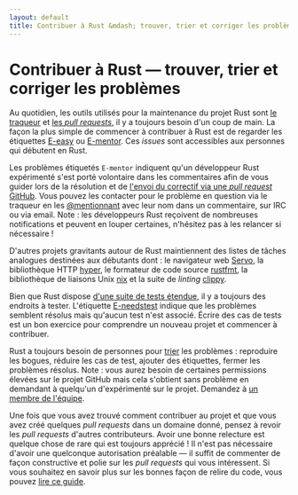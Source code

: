 ```yaml
---
layout: default
title: Contribuer à Rust &mdash; trouver, trier et corriger les problèmes &middot; Rust, le langage de programmation
---
```


# Contribuer à Rust &mdash; trouver, trier et corriger les problèmes

Au quotidien, les outils utilisés pour la maintenance du projet Rust sont
[le traqueur][issue tracker] et [les *pull requests*][PR], il y a toujours besoin d'un coup de main. La façon la plus simple de commencer à contribuer à Rust est de regarder les étiquettes [E-easy][E-easy] ou [E-mentor][E-mentor]. Ces *issues* sont accessibles aux personnes qui débutent en Rust.

Les problèmes étiquetés `E-mentor` indiquent qu'un développeur Rust expérimenté s'est porté volontaire dans les commentaires afin de vous guider lors de la résolution et de [l'envoi du correctif via une *pull request* GitHub][pull]. Vous pouvez les contacter pour le problème en question via le traqueur en les [@mentionnant][@mentioning] avec leur nom dans un commentaire, sur IRC ou via email. Note : les développeurs Rust reçoivent de nombreuses notifications et peuvent en louper certaines, n'hésitez pas à les relancer si nécessaire !

D'autres projets gravitants autour de Rust maintiennent des listes de tâches analogues destinées aux débutants dont : le navigateur web [Servo][Servo], la bibliothèque HTTP [hyper][hyper], le formateur de code source [rustfmt][rustfmt], la bibliothèque de liaisons Unix [nix][nix] et la suite de *linting* [clippy][clippy].

Bien que Rust dispose [d'une suite de tests étendue][test], il y a toujours des endroits à tester. L'étiquette [E-needstest][E-needstest] indique que les problèmes semblent résolus mais qu'aucun test n'est associé. Écrire des cas de tests est un bon exercice pour comprendre un nouveau projet et commencer à contribuer.

Rust a toujours besoin de personnes pour [trier][triage] les problèmes : reproduire les bogues, réduire les cas de test, ajouter des étiquettes, fermer les problèmes résolus. Note : vous aurez besoin de certaines permissions élevées sur le projet GitHub mais cela s'obtient sans problème en demandant à quelqu'un d'expérimenté sur le projet. Demandez à [un membre de l'équipe][team].

Une fois que vous avez trouvé comment contribuer au projet et que vous avez créé quelques *pull requests* dans un domaine donné, pensez à revoir les *pull requests* d'autres contributeurs. Avoir une bonne relecture est quelque chose de rare qui est toujours apprécié ! Il n'est pas nécessaire d'avoir une quelconque autorisation préalable &mdash; il suffit de commenter de façon constructive et polie sur les *pull requests* qui vous intéressent. Si vous souhaitez en savoir plus sur les bonnes façon de relire du code, vous pouvez [lire ce guide][reviews].

<!--
TODO: weekly triage email?
TODO: @nrc says suggesting everybody review w/o training is bad
-->

[@mentioning]: https://github.com/blog/821
[E-easy]: https://github.com/rust-lang/rust/issues?q=is%3Aopen+is%3Aissue+label%3AE-easy
[E-mentor]: https://github.com/rust-lang/rust/issues?q=is%3Aopen+is%3Aissue+label%3AE-easy+label%3AE-mentor
[E-needstest]: https://github.com/rust-lang/rust/issues?q=is%3Aopen+is%3Aissue+label%3AE-needstest
[PR]: https://github.com/rust-lang/rust/pulls
[Servo]: https://github.com/servo/servo
[clippy]: https://github.com/Manishearth/rust-clippy
[hyper]: https://github.com/hyperium/hyper
[issue tracker]: https://github.com/rust-lang/rust/issues
[nix]: https://github.com/nix-rust/nix/
[pull]: https://github.com/rust-lang/rust/blob/master/CONTRIBUTING.md#pull-requests
[reviews]: http://blog.originate.com/blog/2014/09/29/effective-code-reviews/
[rustfmt]: https://github.com/rust-lang-nursery/rustfmt
[team]: team.html
[test]: https://github.com/rust-lang/rust-wiki-backup/blob/master/Note-testsuite.md
[triage]: https://github.com/rust-lang/rust/blob/master/CONTRIBUTING.md#issue-triage

